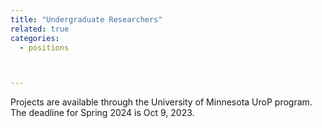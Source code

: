 ```yaml
---
title: "Undergraduate Researchers"
related: true
categories:
  - positions



---
```

Projects are available through the University of Minnesota UroP program. The deadline for Spring 2024 is Oct 9, 2023. 
